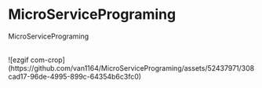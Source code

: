 # MicroServicePrograming
MicroServicePrograming


<br>
![ezgif com-crop](https://github.com/van1164/MicroServicePrograming/assets/52437971/308cad17-96de-4995-899c-64354b6c3fc0)
